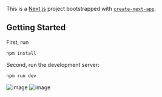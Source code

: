 This is a [Next.js](https://nextjs.org/) project bootstrapped with [`create-next-app`](https://github.com/vercel/next.js/tree/canary/packages/create-next-app).

## Getting Started

First, run 

```bash
npm install
```

Second, run the development server: 

```bash
npm run dev

```

![image](https://github.com/dion-pham/shofeur-takehome-dion-pham/assets/68131808/0756a437-311a-4837-a494-f735ecc8ff19)
![image](https://github.com/dion-pham/shofeur-takehome-dion-pham/assets/68131808/31617cd8-9880-4a04-906e-8c06e861490d)


